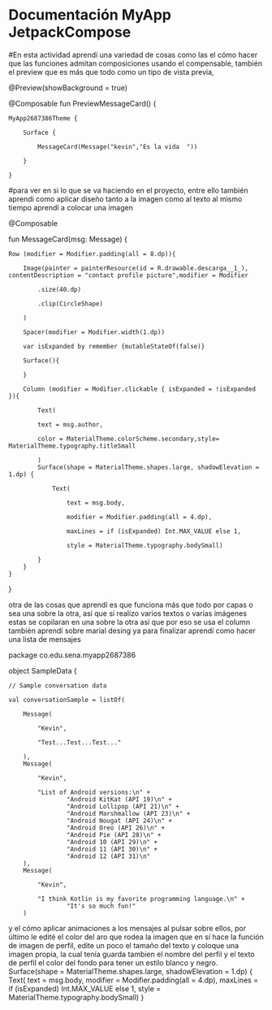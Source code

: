 # Documentación MyApp JetpackCompose

#En esta actividad aprendí una variedad de cosas como las el cómo hacer que las funciones admitan composiciones usando el compensable, también el preview que es más que todo como un tipo de vista previa,

@Preview(showBackground = true)

@Composable
fun PreviewMessageCard() {

    MyApp2687386Theme {
    
        Surface {
        
            MessageCard(Message("kevin","Es la vida  "))
            
        }
        
    }  



#para ver en si lo que se va haciendo en el proyecto, entre ello también aprendí como aplicar diseño tanto a la imagen como al texto al mismo tiempo aprendí a colocar una imagen

@Composable

fun MessageCard(msg: Message) {

    Row (modifier = Modifier.padding(all = 8.dp)){
    
        Image(painter = painterResource(id = R.drawable.descarga__1_), contentDescription = "contact profile picture",modifier = Modifier
        
            .size(40.dp)
            
            .clip(CircleShape)
            
        )
        
        Spacer(modifier = Modifier.width(1.dp))
        
        var isExpanded by remember {mutableStateOf(false)}
        
        Surface(){
        
        }

        Column (modifier = Modifier.clickable { isExpanded = !isExpanded }){
        
            Text(
            
            text = msg.author,
            
            color = MaterialTheme.colorScheme.secondary,style= MaterialTheme.typography.titleSmall
            
            )
            Surface(shape = MaterialTheme.shapes.large, shadowElevation = 1.dp) {
            
                Text(
                
                    text = msg.body,
                    
                    modifier = Modifier.padding(all = 4.dp),
                    
                    maxLines = if (isExpanded) Int.MAX_VALUE else 1,
                    
                    style = MaterialTheme.typography.bodySmall)
                    
            }
        }
    }
}


otra de las cosas que aprendí es que funciona más que todo por capas o sea una sobre la otra, así que si realizo varios textos o varias imágenes estas se copilaran en una sobre la otra así que por eso se usa el column también aprendí sobre marial desing ya para finalizar aprendí como hacer una lista de mensajes

package co.edu.sena.myapp2687386

object SampleData {

    // Sample conversation data
    
    val conversationSample = listOf(
    
        Message(
        
            "Kevin",
            
            "Test...Test...Test..."
            
        ),
        Message(
        
            "Kevin",
            
            "List of Android versions:\n" +
                    "Android KitKat (API 19)\n" +
                    "Android Lollipop (API 21)\n" +
                    "Android Marshmallow (API 23)\n" +
                    "Android Nougat (API 24)\n" +
                    "Android Oreo (API 26)\n" +
                    "Android Pie (API 28)\n" +
                    "Android 10 (API 29)\n" +
                    "Android 11 (API 30)\n" +
                    "Android 12 (API 31)\n"
        ),
        Message(
        
            "Kevin",
            
            "I think Kotlin is my favorite programming language.\n" +
                    "It's so much fun!"
        )

y el cómo aplicar animaciones a los mensajes al pulsar sobre ellos, por último le edité el color del aro que rodea la imagen que en sí hace la función de imagen de perfil, edite un poco el tamaño del texto y coloque una imagen propia, la cual tenía guarda tambien el nombre del perfil y el texto de perfil el color del fondo para tener un estilo blanco y negro.
Surface(shape = MaterialTheme.shapes.large, shadowElevation = 1.dp) {
                Text(
                    text = msg.body,
                    modifier = Modifier.padding(all = 4.dp),
                    maxLines = if (isExpanded) Int.MAX_VALUE else 1,
                    style = MaterialTheme.typography.bodySmall)
            }

